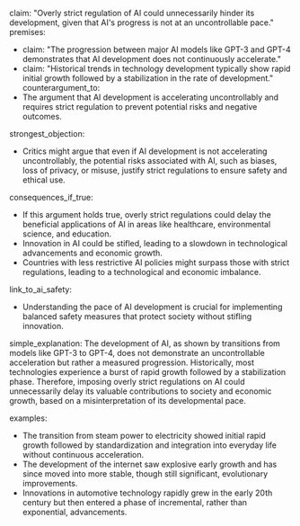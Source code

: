 claim: "Overly strict regulation of AI could unnecessarily hinder its development, given that AI's progress is not at an uncontrollable pace."
premises:
  - claim: "The progression between major AI models like GPT-3 and GPT-4 demonstrates that AI development does not continuously accelerate."
  - claim: "Historical trends in technology development typically show rapid initial growth followed by a stabilization in the rate of development."
counterargument_to:
  - The argument that AI development is accelerating uncontrollably and requires strict regulation to prevent potential risks and negative outcomes.

strongest_objection:
  - Critics might argue that even if AI development is not accelerating uncontrollably, the potential risks associated with AI, such as biases, loss of privacy, or misuse, justify strict regulations to ensure safety and ethical use.

consequences_if_true:
  - If this argument holds true, overly strict regulations could delay the beneficial applications of AI in areas like healthcare, environmental science, and education.
  - Innovation in AI could be stifled, leading to a slowdown in technological advancements and economic growth.
  - Countries with less restrictive AI policies might surpass those with strict regulations, leading to a technological and economic imbalance.

link_to_ai_safety:
  - Understanding the pace of AI development is crucial for implementing balanced safety measures that protect society without stifling innovation.

simple_explanation:
  The development of AI, as shown by transitions from models like GPT-3 to GPT-4, does not demonstrate an uncontrollable acceleration but rather a measured progression. Historically, most technologies experience a burst of rapid growth followed by a stabilization phase. Therefore, imposing overly strict regulations on AI could unnecessarily delay its valuable contributions to society and economic growth, based on a misinterpretation of its developmental pace.

examples:
  - The transition from steam power to electricity showed initial rapid growth followed by standardization and integration into everyday life without continuous acceleration.
  - The development of the internet saw explosive early growth and has since moved into more stable, though still significant, evolutionary improvements.
  - Innovations in automotive technology rapidly grew in the early 20th century but then entered a phase of incremental, rather than exponential, advancements.